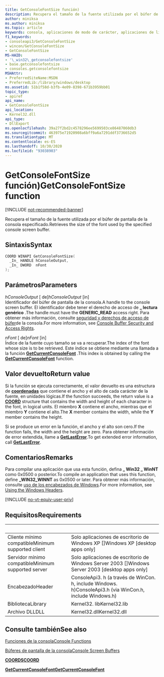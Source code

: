 ```yaml
---
title: GetConsoleFontSize función)
description: Recupera el tamaño de la fuente utilizada por el búfer de pantalla de la consola especificado.
author: miniksa
ms.author: miniksa
ms.topic: article
keywords: consola, aplicaciones de modo de carácter, aplicaciones de línea de comandos, aplicaciones de terminal, API de consola
f1_keywords:
- consoleapi3/GetConsoleFontSize
- wincon/GetConsoleFontSize
- GetConsoleFontSize
MS-HAID:
- '\_win32\_getconsolefontsize'
- base.getconsolefontsize
- consoles.getconsolefontsize
MSHAttr:
- PreferredSiteName:MSDN
- PreferredLib:/library/windows/desktop
ms.assetid: 51b1f58d-b3fb-4e09-8398-671b3959bb01
topic_type:
- apiref
api_name:
- GetConsoleFontSize
api_location:
- Kernel32.dll
api_type:
- DllExport
ms.openlocfilehash: 39a27f2bd2c4578296ee5699503ce86487060db3
ms.sourcegitcommit: 463975e71920908a6bff9a6a7291ddf3736652d5
ms.translationtype: MT
ms.contentlocale: es-ES
ms.lasthandoff: 10/30/2020
ms.locfileid: "93038903"
---
```

# <a name="getconsolefontsize-function"></a><span data-ttu-id="d4e07-104">GetConsoleFontSize función)</span><span class="sxs-lookup"><span data-stu-id="d4e07-104">GetConsoleFontSize function</span></span>

[!INCLUDE [not-recommended-banner](./includes/not-recommended-banner.md)]

<span data-ttu-id="d4e07-105">Recupera el tamaño de la fuente utilizada por el búfer de pantalla de la consola especificado.</span><span class="sxs-lookup"><span data-stu-id="d4e07-105">Retrieves the size of the font used by the specified console screen buffer.</span></span>

## <a name="syntax"></a><span data-ttu-id="d4e07-106">Sintaxis</span><span class="sxs-lookup"><span data-stu-id="d4e07-106">Syntax</span></span>

```C
COORD WINAPI GetConsoleFontSize(
  _In_ HANDLE hConsoleOutput,
  _In_ DWORD  nFont
);
```

## <a name="parameters"></a><span data-ttu-id="d4e07-107">Parámetros</span><span class="sxs-lookup"><span data-stu-id="d4e07-107">Parameters</span></span>

<span data-ttu-id="d4e07-108">*hConsoleOutput* \[ de\]</span><span class="sxs-lookup"><span data-stu-id="d4e07-108">*hConsoleOutput* \[in\]</span></span>  
<span data-ttu-id="d4e07-109">Identificador del búfer de pantalla de la consola.</span><span class="sxs-lookup"><span data-stu-id="d4e07-109">A handle to the console screen buffer.</span></span> <span data-ttu-id="d4e07-110">El identificador debe tener el derecho de acceso de **\_ lectura genérico** .</span><span class="sxs-lookup"><span data-stu-id="d4e07-110">The handle must have the **GENERIC\_READ** access right.</span></span> <span data-ttu-id="d4e07-111">Para obtener más información, consulte [seguridad y derechos de acceso de búfer](console-buffer-security-and-access-rights.md)de la consola.</span><span class="sxs-lookup"><span data-stu-id="d4e07-111">For more information, see [Console Buffer Security and Access Rights](console-buffer-security-and-access-rights.md).</span></span>

<span data-ttu-id="d4e07-112">*nFont* \[ de\]</span><span class="sxs-lookup"><span data-stu-id="d4e07-112">*nFont* \[in\]</span></span>  
<span data-ttu-id="d4e07-113">Índice de la fuente cuyo tamaño se va a recuperar.</span><span class="sxs-lookup"><span data-stu-id="d4e07-113">The index of the font whose size is to be retrieved.</span></span> <span data-ttu-id="d4e07-114">Este índice se obtiene mediante una llamada a la función [**GetCurrentConsoleFont**](getcurrentconsolefont.md) .</span><span class="sxs-lookup"><span data-stu-id="d4e07-114">This index is obtained by calling the [**GetCurrentConsoleFont**](getcurrentconsolefont.md) function.</span></span>

## <a name="return-value"></a><span data-ttu-id="d4e07-115">Valor devuelto</span><span class="sxs-lookup"><span data-stu-id="d4e07-115">Return value</span></span>

<span data-ttu-id="d4e07-116">Si la función se ejecuta correctamente, el valor devuelto es una estructura de [**coordenadas**](coord-str.md) que contiene el ancho y el alto de cada carácter de la fuente, en unidades lógicas.</span><span class="sxs-lookup"><span data-stu-id="d4e07-116">If the function succeeds, the return value is a [**COORD**](coord-str.md) structure that contains the width and height of each character in the font, in logical units.</span></span> <span data-ttu-id="d4e07-117">El miembro **X** contiene el ancho, mientras que el miembro **Y** contiene el alto.</span><span class="sxs-lookup"><span data-stu-id="d4e07-117">The **X** member contains the width, while the **Y** member contains the height.</span></span>

<span data-ttu-id="d4e07-118">Si se produce un error en la función, el ancho y el alto son cero.</span><span class="sxs-lookup"><span data-stu-id="d4e07-118">If the function fails, the width and the height are zero.</span></span> <span data-ttu-id="d4e07-119">Para obtener información de error extendida, llame a [**GetLastError**](https://msdn.microsoft.com/library/windows/desktop/ms679360).</span><span class="sxs-lookup"><span data-stu-id="d4e07-119">To get extended error information, call [**GetLastError**](https://msdn.microsoft.com/library/windows/desktop/ms679360).</span></span>

## <a name="remarks"></a><span data-ttu-id="d4e07-120">Comentarios</span><span class="sxs-lookup"><span data-stu-id="d4e07-120">Remarks</span></span>

<span data-ttu-id="d4e07-121">Para compilar una aplicación que usa esta función, defina **\_ Win32 \_ WinNT** como 0x0500 o posterior.</span><span class="sxs-lookup"><span data-stu-id="d4e07-121">To compile an application that uses this function, define **\_WIN32\_WINNT** as 0x0500 or later.</span></span> <span data-ttu-id="d4e07-122">Para obtener más información, consulte [uso de los encabezados de Windows](https://msdn.microsoft.com/library/windows/desktop/aa383745).</span><span class="sxs-lookup"><span data-stu-id="d4e07-122">For more information, see [Using the Windows Headers](https://msdn.microsoft.com/library/windows/desktop/aa383745).</span></span>

[!INCLUDE [no-vt-equiv-user-priv](./includes/no-vt-equiv-user-priv.md)]

## <a name="requirements"></a><span data-ttu-id="d4e07-123">Requisitos</span><span class="sxs-lookup"><span data-stu-id="d4e07-123">Requirements</span></span>

| &nbsp; | &nbsp; |
|-|-|
| <span data-ttu-id="d4e07-124">Cliente mínimo compatible</span><span class="sxs-lookup"><span data-stu-id="d4e07-124">Minimum supported client</span></span> | <span data-ttu-id="d4e07-125">Solo aplicaciones de escritorio de Windows XP \[\]</span><span class="sxs-lookup"><span data-stu-id="d4e07-125">Windows XP \[desktop apps only\]</span></span> |
| <span data-ttu-id="d4e07-126">Servidor mínimo compatible</span><span class="sxs-lookup"><span data-stu-id="d4e07-126">Minimum supported server</span></span> | <span data-ttu-id="d4e07-127">Solo aplicaciones de escritorio de Windows Server 2003 \[\]</span><span class="sxs-lookup"><span data-stu-id="d4e07-127">Windows Server 2003 \[desktop apps only\]</span></span> |
| <span data-ttu-id="d4e07-128">Encabezado</span><span class="sxs-lookup"><span data-stu-id="d4e07-128">Header</span></span> | <span data-ttu-id="d4e07-129">ConsoleApi3. h (a través de WinCon. h, include Windows. h)</span><span class="sxs-lookup"><span data-stu-id="d4e07-129">ConsoleApi3.h (via WinCon.h, include Windows.h)</span></span> |
| <span data-ttu-id="d4e07-130">Biblioteca</span><span class="sxs-lookup"><span data-stu-id="d4e07-130">Library</span></span> | <span data-ttu-id="d4e07-131">Kernel32. lib</span><span class="sxs-lookup"><span data-stu-id="d4e07-131">Kernel32.lib</span></span> |
| <span data-ttu-id="d4e07-132">Archivo DLL</span><span class="sxs-lookup"><span data-stu-id="d4e07-132">DLL</span></span> | <span data-ttu-id="d4e07-133">Kernel32.dll</span><span class="sxs-lookup"><span data-stu-id="d4e07-133">Kernel32.dll</span></span> |

## <a name="see-also"></a><span data-ttu-id="d4e07-134">Consulte también</span><span class="sxs-lookup"><span data-stu-id="d4e07-134">See also</span></span>

[<span data-ttu-id="d4e07-135">Funciones de la consola</span><span class="sxs-lookup"><span data-stu-id="d4e07-135">Console Functions</span></span>](console-functions.md)

[<span data-ttu-id="d4e07-136">Búferes de pantalla de la consola</span><span class="sxs-lookup"><span data-stu-id="d4e07-136">Console Screen Buffers</span></span>](console-screen-buffers.md)

[<span data-ttu-id="d4e07-137">**COORDS**</span><span class="sxs-lookup"><span data-stu-id="d4e07-137">**COORD**</span></span>](coord-str.md)

[<span data-ttu-id="d4e07-138">**GetCurrentConsoleFont**</span><span class="sxs-lookup"><span data-stu-id="d4e07-138">**GetCurrentConsoleFont**</span></span>](getcurrentconsolefont.md)

